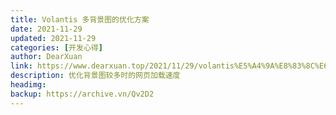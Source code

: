 ```yaml
---
title: Volantis 多背景图的优化方案
date: 2021-11-29
updated: 2021-11-29
categories: [开发心得]
author: DearXuan
link: https://www.dearxuan.top/2021/11/29/volantis%E5%A4%9A%E8%83%8C%E6%99%AF%E5%9B%BE%E7%9A%84%E4%BC%98%E5%8C%96%E6%96%B9%E6%A1%88/
description: 优化背景图较多时的网页加载速度
headimg:
backup: https://archive.vn/Qv2D2
---
```


